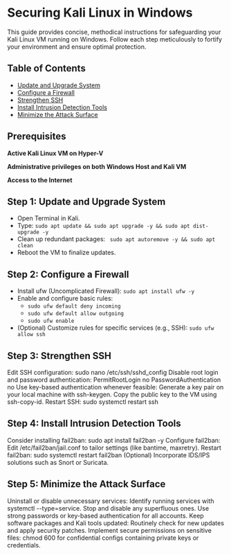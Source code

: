 # Securing Kali Linux in Windows

This guide provides concise, methodical instructions for safeguarding your Kali Linux VM running on Windows. Follow each step meticulously to fortify your environment and ensure optimal protection.

## Table of Contents

- [Update and Upgrade System](#step-1-update-and-upgrade-system)
- [Configure a Firewall](#step-2-configure-a-firewall)
- [Strengthen SSH](#step-3-strengthen-ssh)
- [Install Intrusion Detection Tools](#step-4-install-intrusion-detection-tools)
- [Minimize the Attack Surface](#step-5-minimize-the-attack-surface)

## Prerequisites

**Active Kali Linux VM on Hyper-V**

**Administrative privileges on both Windows Host and Kali VM**

**Access to the Internet**


## Step 1: Update and Upgrade System

- Open Terminal in Kali.
- Type: ```sudo apt update && sudo apt upgrade -y && sudo apt dist-upgrade -y```
- Clean up redundant packages: ``` sudo apt autoremove -y && sudo apt clean```
- Reboot the VM to finalize updates.

## Step 2: Configure a Firewall

- Install ufw (Uncomplicated Firewall): ```sudo apt install ufw -y```
- Enable and configure basic rules: 
    - ```sudo ufw default deny incoming```
    - ```sudo ufw default allow outgoing```
    - ```sudo ufw enable```
- (Optional) Customize rules for specific services (e.g., SSH): ```sudo ufw allow ssh```

## Step 3: Strengthen SSH

Edit SSH configuration: sudo nano /etc/ssh/sshd_config
Disable root login and password authentication: PermitRootLogin no PasswordAuthentication no
Use key-based authentication whenever feasible:
Generate a key pair on your local machine with ssh-keygen.
Copy the public key to the VM using ssh-copy-id.
Restart SSH: sudo systemctl restart ssh

## Step 4: Install Intrusion Detection Tools

Consider installing fail2ban: sudo apt install fail2ban -y
Configure fail2ban:
Edit /etc/fail2ban/jail.conf to tailor settings (like bantime, maxretry).
Restart fail2ban: sudo systemctl restart fail2ban
(Optional) Incorporate IDS/IPS solutions such as Snort or Suricata.

## Step 5: Minimize the Attack Surface

Uninstall or disable unnecessary services:
Identify running services with systemctl --type=service.
Stop and disable any superfluous ones.
Use strong passwords or key-based authentication for all accounts.
Keep software packages and Kali tools updated:
Routinely check for new updates and apply security patches.
Implement secure permissions on sensitive files: chmod 600 for confidential configs containing private keys or credentials.
